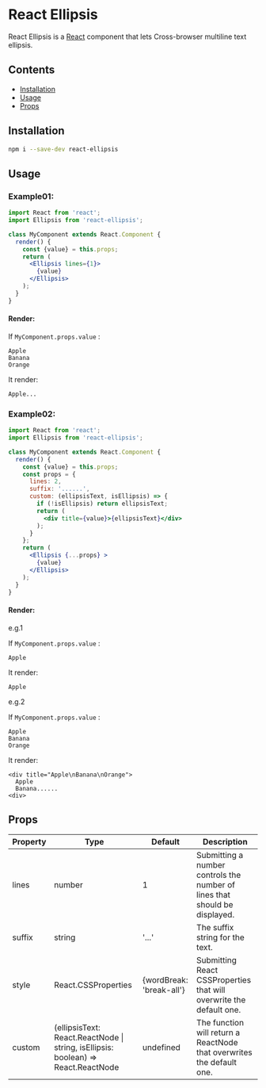 # React Ellipsis 

React Ellipsis is a [React](http://facebook.github.io/react/) component that lets Cross-browser multiline text ellipsis.

## Contents
- [Installation](#installation)
- [Usage](#usage)
- [Props](#props)

## Installation
```bash
npm i --save-dev react-ellipsis
```


## Usage

### Example01:
```jsx
import React from 'react';
import Ellipsis from 'react-ellipsis';

class MyComponent extends React.Component {
  render() {
    const {value} = this.props;
    return (
      <Ellipsis lines={1}>
        {value}
      </Ellipsis>
    );
  }
}
```
#### Render:

If `MyComponent.props.value` :

```
Apple
Banana
Orange
```
It render:
```
Apple...
```

### Example02:
```jsx
import React from 'react';
import Ellipsis from 'react-ellipsis';

class MyComponent extends React.Component {
  render() {
    const {value} = this.props;
    const props = {
      lines: 2,
      suffix: '......',
      custom: (ellipsisText, isEllipsis) => {
        if (!isEllipsis) return ellipsisText;
        return (
          <div title={value}>{ellipsisText}</div>
        );
      }
    };
    return (
      <Ellipsis {...props} >
        {value}
      </Ellipsis>
    );
  }
}
```
#### Render:

e.g.1

If `MyComponent.props.value` :
```
Apple
```
It render:
```
Apple
```

e.g.2

If `MyComponent.props.value` :

```
Apple
Banana
Orange
```
It render:
```
<div title="Apple\nBanana\nOrange">
  Apple
  Banana......
<div>
```

## Props
Property | Type | Default| Description
-|-|-|-
lines | number | 1 | Submitting a number controls the number of lines that should be displayed.
suffix | string | '...' | 	The suffix string for the text.
style | React.CSSProperties | {wordBreak: 'break-all'} | Submitting React CSSProperties that will overwrite the default one.
custom | (ellipsisText: React.ReactNode \| string, isEllipsis: boolean) => React.ReactNode | undefined | The function will return a ReactNode that overwrites the default one.
